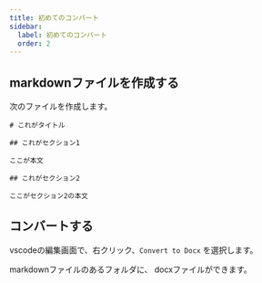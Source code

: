 ```yaml
---
title: 初めてのコンバート
sidebar:
  label: 初めてのコンバート
  order: 2
---
```


## markdownファイルを作成する


次のファイルを作成します。

```
# これがタイトル

## これがセクション1

ここが本文

## これがセクション2

ここがセクション2の本文
```

## コンバートする


vscodeの編集画面で、右クリック、`Convert to Docx` を選択します。

markdownファイルのあるフォルダに、 docxファイルができます。

